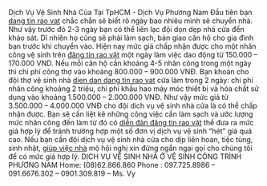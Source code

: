 Dịch Vụ Vệ Sinh Nhà Của Tại TpHCM - Dịch Vụ Phương Nam
Đầu tiên bạn <a href="http://www.hayrao.com/">dang tin rao vat</a> chắc chắn sẽ biết rõ ngày bao nhiêu mình sẽ chuyển nhà. Như vậy trước đó 2-3 ngày bạn có thể liên lạc đội dọn dẹp nhà cửa đến khảo sát.
Dĩ nhiên họ cũng sẽ phải làm sạch, bàn giao căn hộ cho gia đình bạn trước khi chuyển vào.
Hiện nay mức giá chấp nhận được cho một nhân công vệ sinh trên <a href="http://www.hayrao.com/">đăng tin rao vặt</a> một ngày làm việc dao động từ 150.000 – 170.000 VND.
Nếu mỗi căn hộ cần khoảng 4-5 nhân công trong một ngày thì chi phí công thợ vào khoảng 800.000 – 900.000 VNĐ.
Bạn khoán cho đội thợ vệ sinh nhà <a href="http://www.hayrao.com/">dien dan dang tin rao vat</a> cửa làm trong 2 ngày: chi phí nhân công khoảng 2 triệu, chi phí khấu hao máy móc thiết bị và hóa chất sử dụng vào khoảng 1.500.000 – 2.000.000 VNĐ.
Như vậy mức giá từ 3.500.000 – 4.000.000 VNĐ cho đội dich vụ vệ sinh nhà cửa là có thể chấp nhận được.
Bạn sẽ cần liệt kê những công việc cần làm sạch và ước lượng mức nhân công đến làm từ đó có <a href="http://www.hayrao.com/">diễn đàn đăng tin rao vặt</a> thể đưa ra mức giá hợp lý để tránh trường hợp một số đơn vị dịch vụ vệ sinh “hét” giá quá cao.
Nếu bạn cần đội dịch vụ vệ sinh nhà cửa cho dịp liên hoan, tiệc tùng, sinh nhật, <a href="http://giupviecphuongnam.com/">giúp việc nhà</a>  mộ hội nghị xin đừng ngần ngại gọi cho chúng tôi để có mức giá hợp lý.
DỊCH VỤ VỆ SINH NHÀ Ở VỆ SINH CÔNG TRÌNH PHƯƠNG NAM
Home: (08)62.866.860
Phone : 097.725.8986 – 091.6676.302 – 0901.309.819 – Ms. Vy

